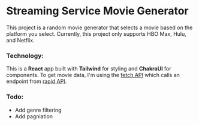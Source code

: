 # Streaming Service Movie Generator
This project is a random movie generator that selects a movie based on the platform you select. Currently, this project only supports HBO Max, Hulu, and Netflix.

### Technology:
This is a **React** app built with **Tailwind** for styling and **ChakraUI** for components. To get movie data, I'm using the [fetch API](https://developer.mozilla.org/en-US/docs/Web/API/Fetch_API) which calls an endpoint from [rapid API](https://rapidapi.com/).

### Todo:
- Add genre filtering
- Add pagniation
